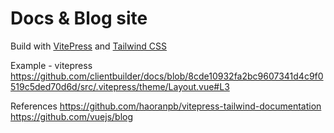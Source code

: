 # Docs & Blog site

Build with [VitePress](https://vitepress.vuejs.org) and [Tailwind CSS](https://tailwindcss.com)

Example - vitepress
https://github.com/clientbuilder/docs/blob/8cde10932fa2bc9607341d4c9f0519c5ded70d6d/src/.vitepress/theme/Layout.vue#L3

References
https://github.com/haoranpb/vitepress-tailwind-documentation
https://github.com/vuejs/blog
